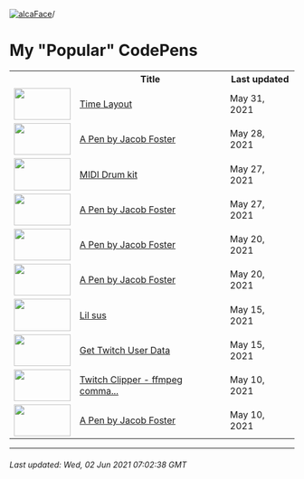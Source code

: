 [![alcaFace](https://camo.githubusercontent.com/2ee094c4af74cb0ec2e19388fccfb809837623e3/68747470733a2f2f7374617469632d63646e2e6a74766e772e6e65742f656d6f7469636f6e732f76312f3332383632362f312e30)](https://twitch.tv/Alca)/

# My "Popular" CodePens

<table>
	<tr>
		<th></th>
		<th>Title</th>
		<th>Last updated</th>
	</tr>
	<tr>
		<td><a href="https://codepen.io/Alca/pen/dyYJWBZ" rel="nofollow"><img src="https://codepen.io/alca/pen/dyYJWBZ/image/default.png" width="100" height="56.25"></a></td>
		<td><a href="https://codepen.io/Alca/pen/dyYJWBZ" rel="nofollow">Time Layout</a></td>
		<td>May 31, 2021</td>
	</tr>
	<tr>
		<td><a href="https://codepen.io/Alca/pen/LYWyZwo" rel="nofollow"><img src="https://codepen.io/alca/pen/LYWyZwo/image/default.png" width="100" height="56.25"></a></td>
		<td><a href="https://codepen.io/Alca/pen/LYWyZwo" rel="nofollow">A Pen by Jacob Foster</a></td>
		<td>May 28, 2021</td>
	</tr>
	<tr>
		<td><a href="https://codepen.io/Alca/pen/wvgEomz" rel="nofollow"><img src="https://codepen.io/alca/pen/wvgEomz/image/default.png" width="100" height="56.25"></a></td>
		<td><a href="https://codepen.io/Alca/pen/wvgEomz" rel="nofollow">MIDI Drum kit</a></td>
		<td>May 27, 2021</td>
	</tr>
	<tr>
		<td><a href="https://codepen.io/Alca/pen/mdWMExa" rel="nofollow"><img src="https://codepen.io/alca/pen/mdWMExa/image/default.png" width="100" height="56.25"></a></td>
		<td><a href="https://codepen.io/Alca/pen/mdWMExa" rel="nofollow">A Pen by Jacob Foster</a></td>
		<td>May 27, 2021</td>
	</tr>
	<tr>
		<td><a href="https://codepen.io/Alca/pen/wvJgwGV" rel="nofollow"><img src="https://codepen.io/alca/pen/wvJgwGV/image/default.png" width="100" height="56.25"></a></td>
		<td><a href="https://codepen.io/Alca/pen/wvJgwGV" rel="nofollow">A Pen by Jacob Foster</a></td>
		<td>May 20, 2021</td>
	</tr>
	<tr>
		<td><a href="https://codepen.io/Alca/pen/GRWjMLq" rel="nofollow"><img src="https://codepen.io/alca/pen/GRWjMLq/image/default.png" width="100" height="56.25"></a></td>
		<td><a href="https://codepen.io/Alca/pen/GRWjMLq" rel="nofollow">A Pen by Jacob Foster</a></td>
		<td>May 20, 2021</td>
	</tr>
	<tr>
		<td><a href="https://codepen.io/Alca/pen/wvJGLLZ" rel="nofollow"><img src="https://codepen.io/alca/pen/wvJGLLZ/image/default.png" width="100" height="56.25"></a></td>
		<td><a href="https://codepen.io/Alca/pen/wvJGLLZ" rel="nofollow">Lil sus</a></td>
		<td>May 15, 2021</td>
	</tr>
	<tr>
		<td><a href="https://codepen.io/Alca/pen/RwaredM" rel="nofollow"><img src="https://codepen.io/alca/pen/RwaredM/image/default.png" width="100" height="56.25"></a></td>
		<td><a href="https://codepen.io/Alca/pen/RwaredM" rel="nofollow">Get Twitch User Data</a></td>
		<td>May 15, 2021</td>
	</tr>
	<tr>
		<td><a href="https://codepen.io/Alca/pen/jOMgNeQ" rel="nofollow"><img src="https://codepen.io/alca/pen/jOMgNeQ/image/default.png" width="100" height="56.25"></a></td>
		<td><a href="https://codepen.io/Alca/pen/jOMgNeQ" rel="nofollow">Twitch Clipper - ffmpeg comma...</a></td>
		<td>May 10, 2021</td>
	</tr>
	<tr>
		<td><a href="https://codepen.io/Alca/pen/BXjwXL" rel="nofollow"><img src="https://codepen.io/alca/pen/BXjwXL/image/default.png" width="100" height="56.25"></a></td>
		<td><a href="https://codepen.io/Alca/pen/BXjwXL" rel="nofollow">A Pen by Jacob Foster</a></td>
		<td>May 10, 2021</td>
	</tr>
</table>

---

###### Last updated: Wed, 02 Jun 2021 07:02:38 GMT